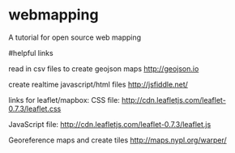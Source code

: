 # webmapping
A tutorial for open source web mapping

#helpful links

read in csv files to create geojson maps
http://geojson.io

create realtime javascript/html files
http://jsfiddle.net/

links for leaflet/mapbox:
CSS file:
http://cdn.leafletjs.com/leaflet-0.7.3/leaflet.css

JavaScript file:
http://cdn.leafletjs.com/leaflet-0.7.3/leaflet.js

Georeference maps and create tiles
http://maps.nypl.org/warper/


